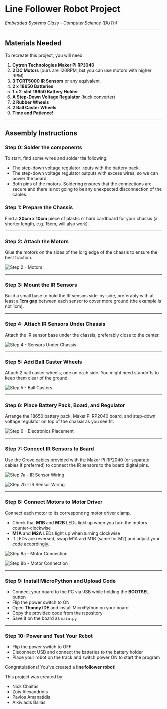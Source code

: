 # Line Follower Robot Project  
*Embedded Systems Class - Computer Science (DUTh)*

---

## Materials Needed

To recreate this project, you will need:

1. **Cytron Technologies Maker Pi RP2040**  
2. **2 DC Motors** (ours are 120RPM, but you can use motors with higher RPM)  
3. **3 TCRT5000 IR Sensors** or any equivalent  
4. **2 x 18650 Batteries**  
5. **1 x 2-slot 18650 Battery Holder**  
6. **A Step-Down Voltage Regulator** (buck converter)  
7. **2 Rubber Wheels**  
8. **2 Ball Caster Wheels**  
9. **Time and Patience!**

---

## Assembly Instructions
### Step 0: Solder the components
To start, find some wires and solder the following:
  -  The step-down voltage regulator inputs with the battery pack.
  -  The step-down voltage regulator outputs with excess wires, so we can power the board.
  -  Both pins of the motors.
Soldering ensures that the connections are secure and there is not going to be any unexpected disconnection of the cables.

### Step 1: Prepare the Chassis  
Find a **20cm x 10cm** piece of plastic or hard cardboard for your chassis (a shorter length, e.g. 15cm, will also work).

---

### Step 2: Attach the Motors  
Glue the motors on the sides of the long edge of the chassis to ensure the best traction.

![Step 2 - Motors](photos/attach_motors.png)

---

### Step 3: Mount the IR Sensors  
Build a small base to hold the IR sensors side-by-side, preferably with at least a **1cm gap** between each sensor to cover more ground (the example is not 1cm).

---

### Step 4: Attach IR Sensors Under Chassis  
Attach the IR sensor base under the chassis, preferably close to the center.

![Step 4 - Sensors Under Chassis](photos/attach_sensors.png)

---

### Step 5: Add Ball Caster Wheels  
Attach 2 ball caster wheels, one on each side. You might need standoffs to keep them clear of the ground.

![Step 5 - Ball Casters](photos/attach_ball_caster.png)

---

### Step 6: Place Battery Pack, Board, and Regulator  
Arrange the 18650 battery pack, Maker Pi RP2040 board, and step-down voltage regulator on top of the chassis as you see fit.

![Step 6 - Electronics Placement](photos/top_view.jpg)

---

### Step 7: Connect IR Sensors to Board  
Use the Grove cables provided with the Maker Pi RP2040 (or separate cables if preferred) to connect the IR sensors to the board digital pins.

![Step 7a - IR Sensor Wiring](photos/connect_sensors_1.png)

![Step 7b - IR Sensor Wiring](photos/connect_sensors_2.png)

---

### Step 8: Connect Motors to Motor Driver  
Connect each motor to its corresponding motor driver clamp.  
- Check that **M1B** and **M2B** LEDs light up when you turn the motors counter-clockwise  
- **M1A** and **M2A** LEDs light up when turning clockwise  
- If LEDs are reversed, swap M1A and M1B (same for M2) and adjust your code accordingly.

![Step 8a - Motor Connection](photos/connect_motors_1.png)

![Step 8b - Motor Connection](photos/connect_motors_2.png)

---

### Step 9: Install MicroPython and Upload Code  
- Connect your board to the PC via USB while holding the **BOOTSEL** button  
- Flip the power switch to ON  
- Open **Thonny IDE** and install MicroPython on your board  
- Copy the provided code from the repository  
- Save it on the board as `main.py`

---

### Step 10: Power and Test Your Robot  
- Flip the power switch to OFF  
- Disconnect USB and connect the batteries to the battery holder  
- Place your robot on the track and switch power ON to start the program  

Congratulations! You’ve created a **line follower robot**!

This project was created by:
  - Nick Chaitas
  - Zois Alexandridis
  - Pavlos Amanatidis
  - Alkiviadis Ballas
